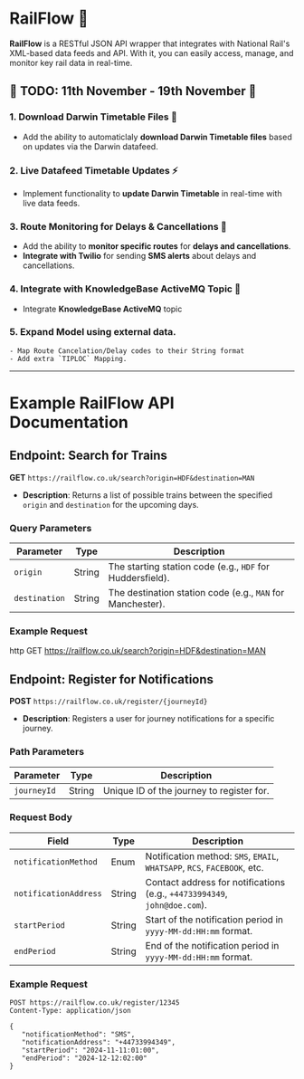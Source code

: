 # RailFlow 🚂

**RailFlow** is a RESTful JSON API wrapper that integrates with National Rail's XML-based data feeds and API. With it, you can easily access, manage, and monitor key rail data in real-time.

## 🚧 **TODO: 11th November - 19th November** 🚧

### 1. **Download Darwin Timetable Files 📅**
   - Add the ability to automaticlaly **download Darwin Timetable files** based on updates via the Darwin datafeed.

### 2. **Live Datafeed Timetable Updates ⚡**
   - Implement functionality to **update Darwin Timetable** in real-time with live data feeds.

### 3. **Route Monitoring for Delays & Cancellations 🚨**
   - Add the ability to **monitor specific routes** for **delays and cancellations**.
   - **Integrate with Twilio** for sending **SMS alerts** about delays and cancellations.

### 4. **Integrate with KnowledgeBase ActiveMQ Topic 🔗**
   - Integrate **KnowledgeBase ActiveMQ** topic

### 5. Expand Model using external data. 
    - Map Route Cancelation/Delay codes to their String format 
    - Add extra `TIPLOC` Mapping.

---
# **Example RailFlow API Documentation**

## **Endpoint: Search for Trains**

**GET** `https://railflow.co.uk/search?origin=HDF&destination=MAN`

- **Description**: Returns a list of possible trains between the specified `origin` and `destination` for the upcoming days.

### **Query Parameters**
| Parameter     | Type   | Description                                                  |
|---------------|--------|--------------------------------------------------------------|
| `origin`      | String | The starting station code (e.g., `HDF` for Huddersfield).    |
| `destination` | String | The destination station code (e.g., `MAN` for Manchester).   |

### **Example Request**
http
GET https://railflow.co.uk/search?origin=HDF&destination=MAN

## **Endpoint: Register for Notifications**

**POST** `https://railflow.co.uk/register/{journeyId}`

- **Description**: Registers a user for journey notifications for a specific journey.

### **Path Parameters**
| Parameter   | Type   | Description                                   |
|-------------|--------|-----------------------------------------------|
| `journeyId` | String | Unique ID of the journey to register for.     |

### **Request Body**
| Field                | Type   | Description                                                                  |
|----------------------|--------|------------------------------------------------------------------------------|
| `notificationMethod` | Enum   | Notification method: `SMS`, `EMAIL`, `WHATSAPP`, `RCS`, `FACEBOOK`, etc.     |
| `notificationAddress`| String | Contact address for notifications (e.g., `+44733994349`, `john@doe.com`).    |
| `startPeriod`        | String | Start of the notification period in `yyyy-MM-dd:HH:mm` format.               |
| `endPeriod`          | String | End of the notification period in `yyyy-MM-dd:HH:mm` format.                 |

### **Example Request**
```http
POST https://railflow.co.uk/register/12345
Content-Type: application/json

{
   "notificationMethod": "SMS",
   "notificationAddress": "+44733994349",
   "startPeriod": "2024-11-11:01:00",
   "endPeriod": "2024-12-12:02:00"
}
